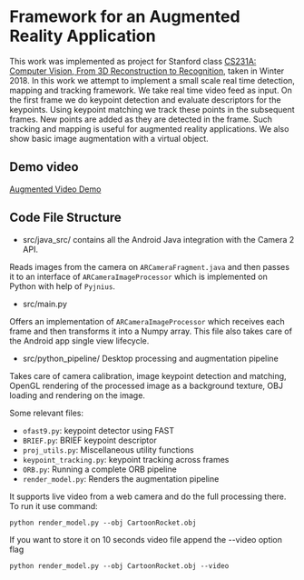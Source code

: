 # Framework for an Augmented Reality Application

This work was implemented as project for Stanford class [CS231A: Computer Vision, From 3D Reconstruction to Recognition](https://web.stanford.edu/class/cs231a/), taken in Winter 2018. In this work we attempt to implement a small scale real time detection,
mapping and tracking framework. We take real time video feed as input.
On the first frame we do keypoint detection and evaluate descriptors for
the keypoints. Using keypoint matching we track these points in the
subsequent frames. New points are added as they are detected in the
frame. Such tracking and mapping is useful for augmented reality
applications. We also show basic image augmentation with a virtual
object.

## Demo video

[Augmented Video Demo](https://youtu.be/0qT57X_Es4A)

## Code File Structure

* src/java_src/ contains all the Android Java integration with the
  Camera 2 API.

Reads images from the camera on `ARCameraFragment.java` and then
passes it to an interface of `ARCameraImageProcessor` which is
implemented on Python with help of `Pyjnius`.

* src/main.py

Offers an implementation of `ARCameraImageProcessor` which receives
each frame and then transforms it into a Numpy array. This file also
takes care of the Android app single view lifecycle.

* src/python_pipeline/ Desktop processing and augmentation pipeline

Takes care of camera calibration, image keypoint detection and
matching, OpenGL rendering of the processed image as a background
texture, OBJ loading and rendering on the image.

Some relevant files:
- `ofast9.py`: keypoint detector using FAST
- `BRIEF.py`: BRIEF keypoint descriptor
- `proj_utils.py`: Miscellaneous utility functions
- `keypoint_tracking.py`: keypoint tracking across frames
- `ORB.py`: Running a complete  ORB pipeline
- `render_model.py`: Renders the augmentation pipeline

It supports live video from a web camera and do the full
processing there. To run it use command:
```
python render_model.py --obj CartoonRocket.obj
```

If you want to store it on 10 seconds video file append the --video option
flag

```
python render_model.py --obj CartoonRocket.obj --video
```
